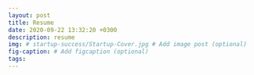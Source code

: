 ```yaml
---
layout: post
title: Resume
date: 2020-09-22 13:32:20 +0300
description: resume
img: # startup-success/Startup-Cover.jpg # Add image post (optional)
fig-caption: # Add figcaption (optional)
tags: 
---
```



<object data="{{Resume_MG_9.22.20}}" width="1000" height="1000" type='application/pdf'/>